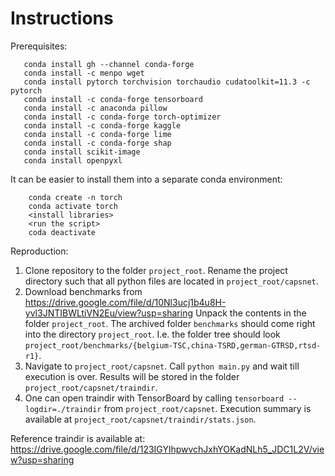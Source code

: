 # Instructions

Prerequisites:

```
   conda install gh --channel conda-forge
   conda install -c menpo wget
   conda install pytorch torchvision torchaudio cudatoolkit=11.3 -c pytorch
   conda install -c conda-forge tensorboard
   conda install -c anaconda pillow
   conda install -c conda-forge torch-optimizer
   conda install -c conda-forge kaggle
   conda install -c conda-forge lime
   conda install -c conda-forge shap
   conda install scikit-image
   conda install openpyxl
```
   
It can be easier to install them into a separate
conda environment: 

```
    conda create -n torch
    conda activate torch
    <install libraries>
    <run the script>
    coda deactivate 
```
    
Reproduction:

1. Clone repository to the folder `project_root`. 
Rename the project directory such that all python 
files are located in `project_root/capsnet`.
2. Download benchmarks from  
https://drive.google.com/file/d/10Nl3ucj1b4u8H-yvl3JNTIBWLtiVN2Eu/view?usp=sharing
Unpack the contents in the folder `project_root`. 
The archived folder `benchmarks` should come right into
the directory `project_root`. I.e. the folder tree should look 
`project_root/benchmarks/{belgium-TSC,china-TSRD,german-GTRSD,rtsd-r1}`.
3. Navigate to `project_root/capsnet`. Call `python main.py` and wait till
execution is over. Results will be stored in the folder 
`project_root/capsnet/traindir`.
4. One can open traindir with TensorBoard by
calling `tensorboard --logdir=./traindir`
from `project_root/capsnet`. Execution summary
is available at `project_root/capsnet/traindir/stats.json`.

Reference traindir is available at: 
https://drive.google.com/file/d/123IGYlhpwvchJxhYOKadNLh5_JDC1L2V/view?usp=sharing

